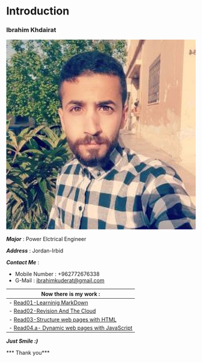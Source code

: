 # Introduction
### Ibrahim Khdairat 
![Image](ibrahim.jpg)

***Major*** : Power Elctrical Engineer

***Address*** : Jordan-Irbid

***Contact Me*** :

- Mobile Number : +962772676338
- G-Mail : ibrahimkuderat@gmail.com

|  Now there is my work :|
|--------------------------|
| - [Read01-Learninig MarkDown](https://ibrahim-khdairat.github.io/reading-notes/Read01LearningMarkdown)|
|- [Read02-Revision And The Cloud](Read02RevisinAandTheCloud.md)|
| - [Read03-Structure web pages with HTML](read03.md)|
| - [Read04.a- Dynamic web pages with JavaScript](read04a.md)|



***Just Smile :)***

*** Thank you***



